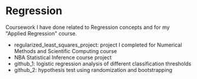 # Regression

Coursework I have done related to Regression concepts and for my "Applied Regression" course.  

* regularized_least_squares_project: project I completed for Numerical Methods and Scientific Computing course
* NBA Statistical Inference course project  
* github_1: logistic regression analysis of different classification thresholds   
* github_2: hypothesis test using randomization and bootstrapping 
